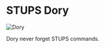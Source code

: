 # STUPS Dory
![Dory](https://2.bp.blogspot.com/-DggOtQetGGg/UZp03H7JYxI/AAAAAAAAABM/MnO_ekSbugk/s1600/dory.jpg)

Dory never forget STUPS commands.
